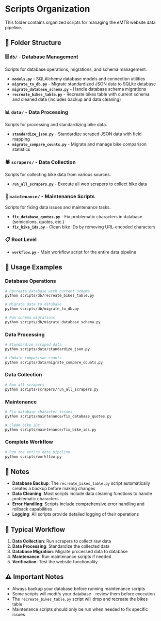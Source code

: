 # Scripts Organization

This folder contains organized scripts for managing the eMTB website data pipeline.

## 📁 Folder Structure

### 🗄️ `db/` - Database Management
Scripts for database operations, migrations, and schema management.

- **`models.py`** - SQLAlchemy database models and connection utilities
- **`migrate_to_db.py`** - Migrate standardized JSON data to SQLite database
- **`migrate_database_schema.py`** - Handle database schema migrations
- **`recreate_bikes_table.py`** - Recreate bikes table with current schema and cleaned data (includes backup and data cleaning)

### 📊 `data/` - Data Processing
Scripts for processing and standardizing bike data.

- **`standardize_json.py`** - Standardize scraped JSON data with field mapping
- **`migrate_compare_counts.py`** - Migrate and manage bike comparison statistics

### 🕷️ `scrapers/` - Data Collection
Scripts for collecting bike data from various sources.

- **`run_all_scrapers.py`** - Execute all web scrapers to collect bike data

### 🔧 `maintenance/` - Maintenance Scripts
Scripts for fixing data issues and maintenance tasks.

- **`fix_database_quotes.py`** - Fix problematic characters in database (semicolons, quotes, etc.)
- **`fix_bike_ids.py`** - Clean bike IDs by removing URL-encoded characters

### 📋 Root Level
- **`workflow.py`** - Main workflow script for the entire data pipeline

## 🚀 Usage Examples

### Database Operations
```bash
# Recreate database with current schema
python scripts/db/recreate_bikes_table.py

# Migrate data to database
python scripts/db/migrate_to_db.py

# Run schema migrations
python scripts/db/migrate_database_schema.py
```

### Data Processing
```bash
# Standardize scraped data
python scripts/data/standardize_json.py

# Update comparison counts
python scripts/data/migrate_compare_counts.py
```

### Data Collection
```bash
# Run all scrapers
python scripts/scrapers/run_all_scrapers.py
```

### Maintenance
```bash
# Fix database character issues
python scripts/maintenance/fix_database_quotes.py

# Clean bike IDs
python scripts/maintenance/fix_bike_ids.py
```

### Complete Workflow
```bash
# Run the entire data pipeline
python scripts/workflow.py
```

## 📝 Notes

- **Database Backup**: The `recreate_bikes_table.py` script automatically creates a backup before making changes
- **Data Cleaning**: Most scripts include data cleaning functions to handle problematic characters
- **Error Handling**: Scripts include comprehensive error handling and rollback capabilities
- **Logging**: All scripts provide detailed logging of their operations

## 🔄 Typical Workflow

1. **Data Collection**: Run scrapers to collect raw data
2. **Data Processing**: Standardize the collected data
3. **Database Migration**: Migrate processed data to database
4. **Maintenance**: Run maintenance scripts if needed
5. **Verification**: Test the website functionality

## ⚠️ Important Notes

- Always backup your database before running maintenance scripts
- Some scripts will modify your database - review them before execution
- The `recreate_bikes_table.py` script will drop and recreate the bikes table
- Maintenance scripts should only be run when needed to fix specific issues
